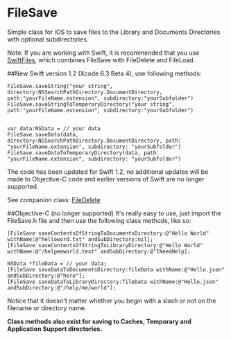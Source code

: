 FileSave
========

Simple class for iOS to save files to the Library and Documents Directories with optional subdirectories.

Note: If you are working with Swift, it is recommended that you use [SwiftFiles](https://github.com/sketchytech/SwiftFiles), which combines FileSave with FileDelete and FileLoad.

##New Swift version 1.2 (Xcode 6.3 Beta 4), use following methods:
    
    FileSave.saveString("your string", directory:NSSearchPathDirectory.DocumentDirectory, path:"yourFileName.extension", subdirectory:"yourSubfolder")
    FileSave.saveStringToTemporaryDirectory("your string", path:"yourFileName.extension", subdirectory:"yourSubfolder")
    
    
    var data:NSData = // your data 
    FileSave.saveData(data, directory:NSSearchPathDirectory.DocumentDirectory, path: "yourFileName.extension", subdirectory: "yourSubfolder")
    FileSave.saveDataToTemporaryDirectory(data, path: "yourFileName.extension", subdirectory: "yourSubfolder")

The code has been updated for Swift 1.2, no additional updates will be made to Objective-C code and earlier versions of Swift are no longer supported.

See companion class: [FileDelete](https://github.com/sketchytech/FileDelete)

##Objective-C (no longer supported)
It's really easy to use, just import the FileSave.h file and then use the following class methods, like so:

    [FileSave saveContentsOfStringToDocumentsDirectory:@"Hello World" withName:@"helloword.txt" andSubDirectory:nil];
    [FileSave saveContentsOfStringToLibraryDirectory:@"Hello World" withName:@"/helpmeworld.text" andSubDirectory:@"INeedHelp];
    
    NSData *fileData = // your data;
    [FileSave saveDataToDocumentsDirectory:fileData withName:@"Hello.json" andSubDirectory:@"hero"];
    [FileSave saveDataToLibraryDirectory:fileData withName:@"Hello.json" andSubDirectory:@"/help/me/world"];

Notice that it doesn't matter whether you begin with a slash or not on the filename or directory name.

<b>Class methods also exist for saving to Caches, Temporary and Application Support directories.</b>

